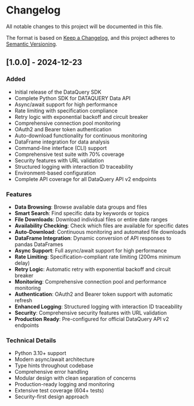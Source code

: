 # Changelog

All notable changes to this project will be documented in this file.

The format is based on [Keep a Changelog](https://keepachangelog.com/en/1.0.0/),
and this project adheres to [Semantic Versioning](https://semver.org/spec/v2.0.0.html).

## [1.0.0] - 2024-12-23

### Added
- Initial release of the DataQuery SDK
- Complete Python SDK for DATAQUERY Data API
- Async/await support for high performance
- Rate limiting with specification compliance
- Retry logic with exponential backoff and circuit breaker
- Comprehensive connection pool monitoring
- OAuth2 and Bearer token authentication
- Auto-download functionality for continuous monitoring
- DataFrame integration for data analysis
- Command-line interface (CLI) support
- Comprehensive test suite with 70% coverage
- Security features with URL validation
- Structured logging with interaction ID traceability
- Environment-based configuration
- Complete API coverage for all DataQuery API v2 endpoints

### Features
- **Data Browsing**: Browse available data groups and files
- **Smart Search**: Find specific data by keywords or topics
- **File Downloads**: Download individual files or entire date ranges
- **Availability Checking**: Check which files are available for specific dates
- **Auto-Download**: Continuous monitoring and automated file downloads
- **DataFrame Integration**: Dynamic conversion of API responses to pandas DataFrames
- **Async Support**: Full async/await support for high performance
- **Rate Limiting**: Specification-compliant rate limiting (200ms minimum delay)
- **Retry Logic**: Automatic retry with exponential backoff and circuit breaker
- **Monitoring**: Comprehensive connection pool and performance monitoring
- **Authentication**: OAuth2 and Bearer token support with automatic refresh
- **Enhanced Logging**: Structured logging with interaction ID traceability
- **Security**: Comprehensive security features with URL validation
- **Production Ready**: Pre-configured for official DataQuery API v2 endpoints

### Technical Details
- Python 3.10+ support
- Modern async/await architecture
- Type hints throughout codebase
- Comprehensive error handling
- Modular design with clean separation of concerns
- Production-ready logging and monitoring
- Extensive test coverage (604+ tests)
- Security-first design approach
